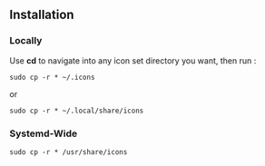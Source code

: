 ## Installation 

### Locally

Use **cd** to navigate into any icon set directory you want, then run :
```
sudo cp -r * ~/.icons
```
or 

```
sudo cp -r * ~/.local/share/icons
```

### Systemd-Wide

```
sudo cp -r * /usr/share/icons
```

